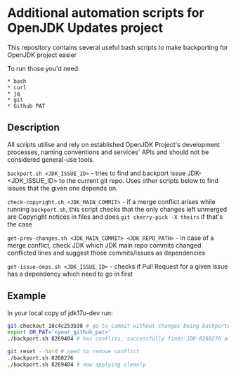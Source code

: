 # Additional automation scripts for OpenJDK Updates project

This repository contains several useful bash scripts to make backporting for OpenJDK project easier

To run those you'd need:

    * bash
    * curl
    * jq
    * git
    * Github PAT

## Description

All scripts utilise and rely on established OpenJDK Project's development processes, naming conventions and services' APIs and should not be considered general-use tools.

`backport.sh <JDK_ISSUE_ID>` - tries to find and backport issue JDK-<JDK_ISSUE_ID> to the current git repo. Uses other scripts below to find issues that the given one depends on.

`check-copyright.sh <JDK_MAIN_COMMIT>` - if a merge conflict arises while running `backport.sh`, this script checks that the only changes left unmerged are Copyright notices in files and does `git cherry-pick -X theirs` if that's the case

`get-prev-changes.sh <JDK_MAIN_COMMIT> <JDK_REPO_PATH>` - in case of a merge conflict, check JDK which JDK main repo commits changed conflicted lines and suggest those commits/issues as dependencies

`get-issue-deps.sh <JDK_ISSUE_ID>` - checks if Pull Request for a given issue has a dependency which need to go in first

## Example

In your local copy of jdk17u-dev run:

```bash
git checkout 18c4c253b38 # go to commit without changes being backported
export GH_PAT='<your_github_pat>'
./backport.sh 8269404 # has conflits, successfully finds JDK-8268276 as a dependency

git reset --hard # need to remove conflict
./backport.sh 8268276
./backport.sh 8269404 # now applying cleanly
```

